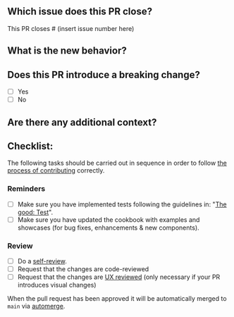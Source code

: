 ## Which issue does this PR close?

This PR closes # (insert issue number here)

## What is the new behavior?

<!-- Replace this paragraph with a description of the new behaviour after your pull request is merged -->

## Does this PR introduce a breaking change?

- [ ] Yes
- [ ] No

<!-- If this PR contains a breaking change, replace this paragraph with a description of the impact and migration path for existing applications  -->

## Are there any additional context?

<!-- Replace this paragraph with any additional context e.g, explanations, links or screenshots (if any) -->

## Checklist:

The following tasks should be carried out in sequence in order to follow [the process of contributing](https://github.com/kirbydesign/designsystem/blob/main/.github/CONTRIBUTING.md/#the-process-of-contributing) correctly.

### Reminders
- [ ] Make sure you have implemented tests following the guidelines in: "[The good: Test](https://github.com/kirbydesign/designsystem/wiki/The-Good%3A-Test)".
- [ ] Make sure you have updated the cookbook with examples and showcases (for bug fixes, enhancements & new components).

### Review  
- [ ] Do a [self-review](https://github.com/kirbydesign/designsystem/wiki/The-Good%3A-Self-review).
- [ ] Request that the changes are code-reviewed 
- [ ] Request that the changes are [UX reviewed](https://github.com/kirbydesign/designsystem/blob/main/.github/CONTRIBUTING.md/#ux-review) (only necessary if your PR introduces visual changes)

When the pull request has been approved it will be automatically merged to `main` via [automerge](https://docs.github.com/en/github/collaborating-with-issues-and-pull-requests/automatically-merging-a-pull-request).


